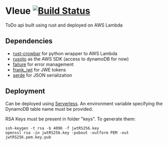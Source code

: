 #  Vleue [![Build Status](https://travis-ci.org/mockersf/Vleue.svg?branch=master)](https://travis-ci.org/mockersf/Vleue)

ToDo api built using rust and deployed on AWS Lambda


## Dependencies
* [rust-crowbar](https://github.com/ilianaw/rust-crowbar) for python wrapper to AWS Lambda
* [rusoto](https://github.com/rusoto/rusoto) as the AWS SDK (access to dynamoDB for now)
* [failure](https://github.com/withoutboats/failure) for error management
* [frank_jwt](https://github.com/GildedHonour/frank_jwt) for JWE tokens
* [serde](https://github.com/serde-rs/serde) for JSON serialization


## Deployment

Can be deployed using [Serverless](https://serverless.com). An environment variable specifying the DynamoDB table name must be provided.

RSA Keys must be present in folder "keys". To generate them:
```
ssh-keygen -t rsa -b 4096 -f jwtRS256.key
openssl rsa -in jwtRS256.key -pubout -outform PEM -out jwtRS256.pem.key.pub
```

